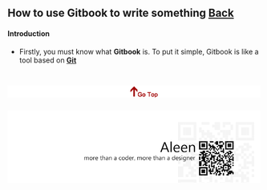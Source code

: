 ## How to use Gitbook to write something [Back](./qa.md)

#### Introduction

- Firstly, you must know what **Gitbook** is. To put it simple, Gitbook is like a tool based on [**Git**]()

<a href="#how-to-use-gitbook-to-write-something" style="left:200px;"><img src="./../pic/gotop.png"></a>
=====
<a href="http://aleen42.github.io/" target="_blank" ><img src="./../pic/tail.gif"></a>

